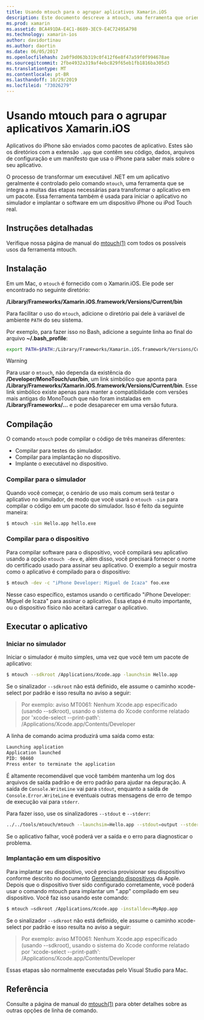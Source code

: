 ```yaml
---
title: Usando mtouch para o agrupar aplicativos Xamarin.iOS
description: Este documento descreve a mtouch, uma ferramenta que orienta muitas das etapas necessárias para transformar um aplicativo Xamarin.iOS em um pacote, iniciá-lo no simulador e implantá-lo em um dispositivo físico.
ms.prod: xamarin
ms.assetid: BCA491DA-E4C1-8689-3EC9-E4C72495A798
ms.technology: xamarin-ios
author: davidortinau
ms.author: daortin
ms.date: 06/05/2017
ms.openlocfilehash: 2a0f9d063b319c0f412f6e8f47a59f0f994678ae
ms.sourcegitcommit: 2fbe4932a319af4ebc829f65eb1fb1816ba305d3
ms.translationtype: MT
ms.contentlocale: pt-BR
ms.lasthandoff: 10/29/2019
ms.locfileid: "73026279"
---
```

# <a name="using-mtouch-to-bundle-xamarinios-apps"></a>Usando mtouch para o agrupar aplicativos Xamarin.iOS

Aplicativos do iPhone são enviados como pacotes de aplicativo. Estes são os diretórios com a extensão `.app` que contêm seu código, dados, arquivos de configuração e um manifesto que usa o iPhone para saber mais sobre o seu aplicativo.

O processo de transformar um executável .NET em um aplicativo geralmente é controlado pelo comando `mtouch`, uma ferramenta que se integra a muitas das etapas necessárias para transformar o aplicativo em um pacote. Essa ferramenta também é usada para iniciar o aplicativo no simulador e implantar o software em um dispositivo iPhone ou iPod Touch real.

## <a name="detailed-instructions"></a>Instruções detalhadas

Verifique nossa página de manual do [mtouch(1)](http://docs.go-mono.com/?link=man%3amtouch(1)) com todos os possíveis usos da ferramenta mtouch.

## <a name="installation"></a>Instalação

Em um Mac, o `mtouch` é fornecido com o Xamarin.iOS. Ele pode ser encontrado no seguinte diretório:

**/Library/Frameworks/Xamarin.iOS.framework/Versions/Current/bin**

Para facilitar o uso do `mtouch`, adicione o diretório pai dele à variável de ambiente `PATH` do seu sistema.  

Por exemplo, para fazer isso no Bash, adicione a seguinte linha ao final do arquivo **~/.bash_profile**:

```bash
export PATH=$PATH:/Library/Frameworks/Xamarin.iOS.framework/Versions/Current/bin
```

> [!WARNING]
> Para usar o `mtouch`, não dependa da existência do **/Developer/MonoTouch/usr/bin**, um link simbólico que aponta para **/Library/Frameworks/Xamarin.iOS.framework/Versions/Current/bin**. Esse link simbólico existe apenas para manter a compatibilidade com versões mais antigas do MonoTouch que não foram instaladas em **/Library/Frameworks/...** e pode desaparecer em uma versão futura.

## <a name="building"></a>Compilação

O comando `mtouch` pode compilar o código de três maneiras diferentes:

- Compilar para testes do simulador.
- Compilar para implantação no dispositivo.
- Implante o executável no dispositivo.

### <a name="building-for-the-simulator"></a>Compilar para o simulador

Quando você começar, o cenário de uso mais comum será testar o aplicativo no simulador, de modo que você usará o `mtouch -sim` para compilar o código em um pacote do simulador. Isso é feito da seguinte maneira:

```bash
$ mtouch -sim Hello.app hello.exe
```

### <a name="building-for-the-device"></a>Compilar para o dispositivo

Para compilar software para o dispositivo, você compilará seu aplicativo usando a opção `mtouch -dev` e, além disso, você precisará fornecer o nome do certificado usado para assinar seu aplicativo. O exemplo a seguir mostra como o aplicativo é compilado para o dispositivo:

```bash
$ mtouch -dev -c "iPhone Developer: Miguel de Icaza" foo.exe
```

Nesse caso específico, estamos usando o certificado "iPhone Developer: Miguel de Icaza" para assinar o aplicativo. Essa etapa é muito importante, ou o dispositivo físico não aceitará carregar o aplicativo.

 <a name="Running_your_Application" />

## <a name="running-your-application"></a>Executar o aplicativo

### <a name="launching-on-the-simulator"></a>Iniciar no simulador

Iniciar o simulador é muito simples, uma vez que você tem um pacote de aplicativo:

```bash
$ mtouch --sdkroot /Applications/Xcode.app -launchsim Hello.app 
```

Se o sinalizador `--sdkroot` não está definido, ele assume o caminho xcode-select por padrão e isso resulta no aviso a seguir:

> Por exemplo: aviso MT0061: Nenhum Xcode.app especificado (usando --sdkroot), usando o sistema do Xcode conforme relatado por 'xcode-select --print-path': /Applications/Xcode.app/Contents/Developer 

A linha de comando acima produzirá uma saída como esta:

```bash
Launching application
Application launched
PID: 98460
Press enter to terminate the application
```

É altamente recomendável que você também mantenha um log dos arquivos de saída padrão e de erro padrão para ajudar na depuração. A saída de `Console.WriteLine` vai para `stdout`, enquanto a saída de `Console.Error.WriteLine` e eventuais outras mensagens de erro de tempo de execução vai para `stderr`.

Para fazer isso, use os sinalizadores `--stdout` e `--stderr`:

```bash
../../tools/mtouch/mtouch --launchsim=Hello.app --stdout=output --stderr=error
```

Se o aplicativo falhar, você poderá ver a saída e o erro para diagnosticar o problema.

### <a name="deploying-to-a-device"></a>Implantação em um dispositivo

Para implantar seu dispositivo, você precisa provisionar seu dispositivo conforme descrito no documento [Gerenciando dispositivos](https://developer.apple.com/library/ios/#documentation/Xcode/Conceptual/ios_development_workflow/00-About_the_iOS_Application_Development_Workflow/introduction.html) da Apple. Depois que o dispositivo tiver sido configurado corretamente, você poderá usar o comando mtouch para implantar um ".app" compilado em seu dispositivo. Você faz isso usando este comando:

```bash
$ mtouch —sdkroot /Applications/Xcode.app -installdev=MyApp.app
```

Se o sinalizador `--sdkroot` não está definido, ele assume o caminho xcode-select por padrão e isso resulta no aviso a seguir:

> Por exemplo: aviso MT0061: Nenhum Xcode.app especificado (usando --sdkroot), usando o sistema do Xcode conforme relatado por 'xcode-select --print-path': /Applications/Xcode.app/Contents/Developer 

Essas etapas são normalmente executadas pelo Visual Studio para Mac.

## <a name="reference"></a>Referência

Consulte a página de manual do [mtouch(1)](http://docs.go-mono.com/?link=man%3amtouch(1)) para obter detalhes sobre as outras opções de linha de comando.

